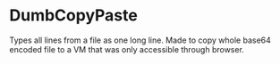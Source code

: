 # DumbCopyPaste
Types all lines from a file as one long line. Made to copy whole base64 encoded file to a VM that was only accessible through browser.
